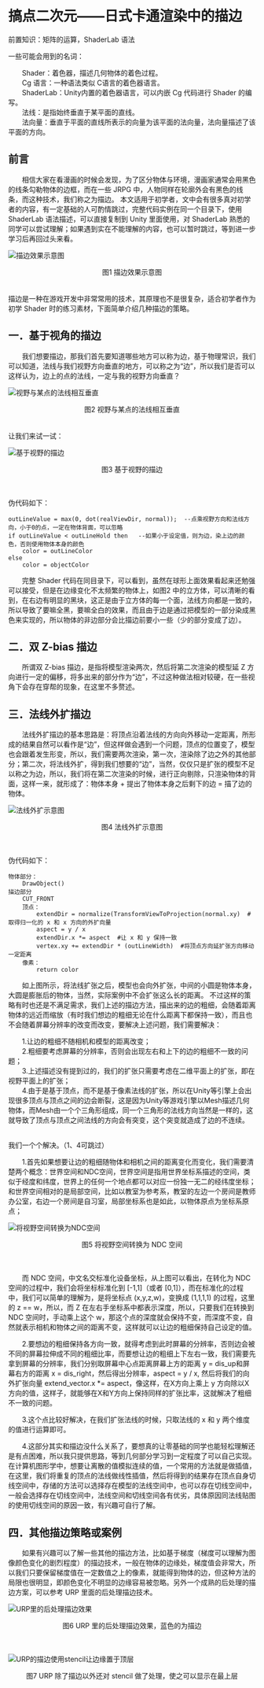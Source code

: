 # 搞点二次元——日式卡通渲染中的描边

前置知识：矩阵的运算，ShaderLab 语法

一些可能会用到的名词：

&emsp;&emsp;Shader：着色器，描述几何物体的着色过程。  
&emsp;&emsp;Cg 语言：一种语法类似 C语言的着色器语言。  
&emsp;&emsp;ShaderLab：Unity内置的着色器语言，可以内嵌 Cg 代码进行 Shader 的编写。  
&emsp;&emsp;法线：是指始终垂直于某平面的直线。  
&emsp;&emsp;法向量：垂直于平面的直线所表示的向量为该平面的法向量，法向量描述了该平面的方向。  

## 前言
&emsp;&emsp;相信大家在看漫画的时候会发现，为了区分物体与环境，漫画家通常会用黑色的线条勾勒物体的边框，而在一些 JRPG 中，人物同样在轮廓外会有黑色的线条，而这种技术，我们称之为描边。
本文适用于初学者，文中会有很多真对初学者的内容，有一定基础的人可酌情跳过，完整代码实例在同一个目录下，使用 ShaderLab 语法描述，可以直接复制到 Unity 里面使用，对 ShaderLab 熟悉的同学可以尝试理解；如果遇到实在不能理解的内容，也可以暂时跳过，等到进一步学习后再回过头来看。

![描边效果示意图](Img/draw_outline202105290148.png)

<div align = "center">图1 描边效果示意图</div>
<br></br>
描边是一种在游戏开发中非常常用的技术，其原理也不是很复杂，适合初学者作为初学 Shader 时的练习素材，下面简单介绍几种描边的策略。

## 一．基于视角的描边
&emsp;&emsp;我们想要描边，那我们首先要知道哪些地方可以称为边，基于物理常识，我们可以知道，法线与我们视野方向垂直的地方，可以称之为“边”，所以我们是否可以这样认为，边上的点的法线，一定与我的视野方向垂直？

![视野与某点的法线相互垂直](Img/dot_view_normal202105290148.png)
<div align = "center">图2 视野与某点的法线相互垂直</div>
<br></br>
让我们来试一试：

![基于视野的描边](Img/viewport_outline202105290148.png)
<div align = "center">图3 基于视野的描边</div>
<br></br>


伪代码如下：

    outLineValue = max(0, dot(realViewDir, normal));  --点乘视野方向和法线方向，小于0的点，一定在物体背面，可以忽略
    if outLineValue < outLineHold then   --如果小于设定值，则为边，染上边的颜色，否则使用物体本身的颜色
        color = outLineColor
    else
        color = objectColor

&emsp;&emsp;完整 Shader 代码在同目录下，可以看到，虽然在球形上面效果看起来还勉强可以接受，但是在边缘变化不太频繁的物体上，如图2 中的立方体，可以清晰的看到，在右边有明显的黑块，这正是由于立方体的每一个面，法线方向都是一致的，所以导致了要嘛全黑，要嘛全白的效果，而且由于边是通过把模型的一部分染成黑色来实现的，所以物体的非边部分会比描边前要小一些（少的部分变成了边）。

## 二．双 Z-bias 描边
&emsp;&emsp;所谓双 Z-bias 描边，是指将模型渲染两次，然后将第二次渲染的模型延 Z 方向进行一定的偏移，将多出来的部分作为“边”，不过这种做法相对较硬，在一些视角下会存在穿帮的现象，在这里不多赘述。

## 三．法线外扩描边
&emsp;&emsp;法线外扩描边的基本思路是：将顶点沿着法线的方向向外移动一定距离，所形成的结果自然可以看作是“边”，但这样做会遇到一个问题，顶点的位置变了，模型也会跟着发生形变，所以，我们需要两次渲染，第一次，渲染除了边之外的其他部分；第二次，将法线外扩，得到我们想要的“边”，当然，仅仅只是扩张的模型不足以称之为边，所以，我们将在第二次渲染的时候，进行正向剔除，只渲染物体的背面，这样一来，就形成了：物体本身 + 提出了物体本身之后剩下的边 = 描了边的物体。

![法线外扩示意图](Img/normal_expand202105290148.png)
<div align = "center">图4 法线外扩示意图</div>
<br></br>

伪代码如下：

    物体部分：
        DrawObject()
    描边部分
        CUT_FRONT
        顶点：
            extendDir = normalize(TransformViewToProjection(normal.xy)  #取得归一化的 x 和 x 方向的外扩向量
            aspect = y / x
            extendDir.x *= aspect  #让 x 和 y 保持一致
            vertex.xy += extendDir * (outLineWidth)  #将顶点方向延扩张方向移动一定距离
        像素：
            return color

&emsp;&emsp;如上图所示，将法线扩张之后，模型也会向外扩张，中间的小圆是物体本身，大圆是膨胀后的物体，当然，实际案例中不会扩张这么长的距离。
不过这样的策略有时也还是不满足需求，我们上述的描边方法，描出来的边的粗细，会随着距离物体的远近而缩放（有时我们想边的粗细无论在什么距离下都保持一致），而且也不会随着屏幕分辨率的改变而改变，要解决上述问题，我们需要解决：

&emsp;&emsp;1.让边的粗细不随相机和模型的距离改变；  
&emsp;&emsp;2.粗细要考虑屏幕的分辨率，否则会出现左右和上下的边的粗细不一致的问题；  
&emsp;&emsp;3.上述描述没有提到过的，我们的扩张只需要考虑在二维平面上的扩张，即在视野平面上的扩张；  
&emsp;&emsp;4.由于是基于顶点，而不是基于像素法线的扩张，所以在Unity等引擎上会出现很多顶点与顶点之间的边会断裂，这是因为Unity等游戏引擎以Mesh描述几何物体，而Mesh由一个个三角形组成，同一个三角形的法线方向当然是一样的，这就导致了顶点与顶点之间法线的方向会有突变，这个突变就造成了边的不连续。

<br>我们一个个解决。（1、4可跳过）</br>
    
&emsp;&emsp;1.首先如果想要让边的粗细随物体和相机之间的距离变化而变化，我们需要清楚两个概念：世界空间和NDC空间，世界空间是指用世界坐标系描述的空间，类似于经度和纬度，世界上的任何一个地点都可以对应一份独一无二的经纬度坐标；和世界空间相对的是局部空间，比如以教室为参考系，教室的左边一个房间是教师办公室，右边一个房间是自习室，局部坐标系也是如此，以物体原点为坐标系原点；

![将视野空间转换为NDC空间](Img/view_to_ndc_matrix202105290148.png)
<div align = "center">图5 将视野空间转换为 NDC 空间</div>
<br></br>

&emsp;&emsp;而 NDC 空间，中文名交标准化设备坐标，从上图可以看出，在转化为 NDC 空间的过程中，我们会将坐标标准化到 [-1,1]（或者 [0,1]），而在标准化的过程中，我们可以简单的理解为，是将坐标点 (x,y,z,w)，变换成 (1,1,1,1) 的过程，这里的 z == w，所以，而 Z 在左右手坐标系中都表示深度，所以，只要我们在转换到 NDC 空间时，手动乘上这个 w，那这个点的深度就会保持不变，而深度不变，自然就表示相机和物体之间的距离不变，这样就可以让边的粗细保持自己设定的值。  

&emsp;&emsp;2.要想边的粗细保持各方向一致，就得考虑到此时屏幕的分辨率，否则边会被不同的屏幕拉伸成不同的粗细比率，而要想让边的粗细上下左右一致，我们需要先拿到屏幕的分辨率，我们分别取屏幕中心点距离屏幕上方的距离 y = dis_up和屏幕右方的距离 x = dis_right，然后得出分辨率，aspect = y / x, 然后将我们的向外扩张向量 extend_vector.x *= aspect，像这样，在X方向上乘上 y 方向除以X方向的值，这样子，就能够在X和Y方向上保持同样的扩张比率，这就解决了粗细不一致的问题。  

&emsp;&emsp;3.这个点比较好解决，在我们扩张法线的时候，只取法线的 x 和 y 两个维度的值进行运算即可。  

&emsp;&emsp;4.这部分其实和描边没什么关系了，要想真的让零基础的同学也能轻松理解还是有点困难，所以我只提供思路，等到几何部分学习到一定程度了可以自己实现。在计算机图形学中，想要让离散的值模拟连续的值，一个常用的方法就是做插值，在这里，我们将重复的顶点的法线做线性插值，然后将得到的结果存在顶点自身切线空间中，存储的方法可以选择存在模型的法线空间中，也可以存在切线空间中，一般会选择存在切线空间中，法线空间和切线空间各有优劣，具体原因同法线贴图的使用切线空间的原因一致，有兴趣可自行了解。  

## 四．其他描边策略或案例

&emsp;&emsp;如果有兴趣可以了解一些其他的描边方法，比如基于梯度（梯度可以理解为图像颜色变化的剧烈程度）的描边技术，一般在物体的边缘处，梯度值会非常大，所以我们只要保留梯度值在一定数值之上的像素，就能得到物体的边，但这种方法的局限也很明显，即颜色变化不明显的边缘容易被忽略。另外一个成熟的后处理的描边方案，可以参考 URP 里面的后处理描边技术。

![URP里的后处理描边效果](Img/URP1202105290148.png)
<div align = "center">图6 URP 里的后处理描边效果，蓝色的为描边</div>
<br></br>

![URP的描边使用stencil让边缘置于顶层](Img/URP2202105290148.png)
<div align = "center">图7 URP 除了描边以外还对 stencil 做了处理，使之可以显示在最上层</div>


